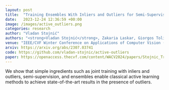 ```yaml
---
layout: post
title:  "Training Ensembles With Inliers and Outliers for Semi-Supervised Active Learning"
date:   2023-12-24 12:36:59 +00:00
image: /images/active_outliers.png
categories: research
author: "Vladan Stojnić"
authors: "<strong>Vladan Stojnić</strong>, Zakaria Laskar, Giorgos Tolias"
venue: "IEEE/CVF Winter Conference on Applications of Computer Vision (WACV)"
arxiv: https://arxiv.org/abs/2307.03741
code: https://github.com/vladan-stojnic/active-outliers
paper: https://openaccess.thecvf.com/content/WACV2024/papers/Stojnic_Training_Ensembles_With_Inliers_and_Outliers_for_Semi-Supervised_Active_Learning_WACV_2024_paper.pdf
---
```

We show that simple ingredients such as joint training with inliers and outliers, semi-supervision, and ensembles enable classical active learning methods to achieve state-of-the-art results in the presence of outliers. 